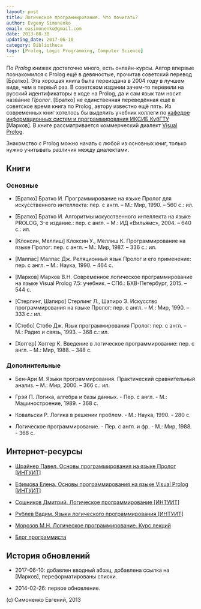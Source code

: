 ```yaml
---
layout: post
title: Логическое программирование. Что почитать?
author: Evgeny Simonenko
email: easimonenko@gmail.com
date: 2013-08-30
updating_date: 2017-06-10
category: Bibliotheca
tags: [Prolog, Logic Programming, Computer Science]
---
```


По _Prolog_ книжек достаточно много, есть онлайн-курсы. Автор впервые
познакомился с Prolog ещё в девяностые, прочитав советский перевод [Братко]. Эта
хорошая книга была переиздана в 2004 году в лучшем виде, чем в первый раз. В
советском издании зачем-то перевели на русский идентификаторы в коде на Prolog,
да и сам язык там носит название _Пролог_. [Братко] не единственная переведённая
ещё в советское время книга по Prolog, автору известно ещё пять. Из современных
книг хотелось бы выделить учебник коллеги по [кафедре информационных систем и
программирования ИКСИБ КубГТУ](https://vk.com/kubstu_isp) [Марков]. В книге
рассматривается коммерческий диалект
[Visual Prolog](http://www.visual-prolog.com/).

Знакомство с Prolog можно начать с любой из основных книг, только нужно
учитывать различия между диалектами.

<!-- end-of-lead -->

## Книги

### Основные

- [Братко] Братко И. Программирование на языке Пролог для искусственного
  интеллекта: пер. с англ. – М.: Мир, 1990. – 560 с.: ил.

- [Братко] Братко И. Алгоритмы искусственного интеллекта на языке PROLOG,
  3-е издание.: пер. с англ. – М.: ИД «Вильямс», 2004. – 640 с.: ил.

- [Клоксин, Меллиш] Клоксин У., Меллиш К. Программирование на языке Пролог:
  пер. с англ. – М.: Мир, 1987. – 336 с.: ил.

- [Малпас] Малпас Дж. Реляционный язык Пролог и его применение: пер. с англ. –
  М.: Наука, 1990. – 464 с.

- [Марков] Марков В.Н. Современное логическое программирование на языке
  Visual Prolog 7.5: учебник. – СПб.: БХВ-Петербург, 2015. – 544 с.

- [Стерлинг, Шапиро] Стерлинг Л., Шапиро Э. Искусство программирования на языке
  Пролог: пер. с англ. – М.: Мир, 1990. – 333 с.: ил.

- [Стобо] Стобо Дж. Язык программирования Пролог: пер. с англ. – М.: Радио и
  связь, 1993. – 368 с.: ил.

- [Хоггер] Хоггер К. Введение в логическое программирование: пер. с англ. – М.:
  Мир, 1988. – 348 с.

### Дополнительные

- Бен-Ари М. Языки программирования. Практический сравнительный анализ. –
  М.: Мир, 2000. – 366 с.: ил.

- Грэй П. Логика, алгебра и базы данных. - Пер. с англ. -
  М.: Машиностроение, 1989. - 368 с.

- Ковальски Р. Логика в решении проблем. - М.: Наука, 1990. - 280 с.

- Логическое программирование. - Пер. с англ. и фр. - М.: Мир, 1988. - 368 с.

## Интернет-ресурсы

- [Шрайнер Павел. Основы программирования на языке Пролог \[ИНТУИТ\]](http://www.intuit.ru/studies/courses/44/44/info)

- [Ефимова Елена. Основы программирования на языке Visual Prolog \[ИНТУИТ\]](http://www.intuit.ru/studies/courses/12333/1180/info)

- [Сошников Дмитрий. Логическое программирование \[ИНТУИТ\]](http://www.intuit.ru/studies/courses/558/414/info)

- [Рублев Вадим. Языки логического программирования \[ИНТУИТ\]](http://www.intuit.ru/studies/courses/51/51/info)

- [Морозов М.Н. Логическое программирование. Курс лекций](http://www.mari.ru/mmlab/home/prolog/study_l.html)

- [Блог программиста](http://pro-prof.com/)

## История обновлений

- 2017-06-10: добавлен вводный абзац, добавлена ссылка на [Марков],
  переформатированы списки.

- 2014-02-26: первое обновление.

(c) Симоненко Евгений, 2013

